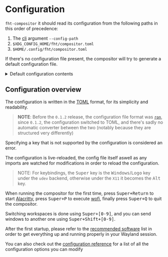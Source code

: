 # Configuration

`fht-compositor` it should read its configuration from the following paths in this order of precedence:

1. The [cli](../cli.md) argument `--config-path`
2. `$XDG_CONFIG_HOME/fht/compositor.toml`
3. `$HOME/.config/fht/compositor.toml`

If there's no configuration file present, the compositor will try to generate a default configuration file.

<details>
<summary>Default configuration contents</summary>

```toml
{{#include ../../../res/compositor.toml}}
```
</details>

## Configuration overview

The configuration is written in the [TOML](https://toml.io/en/) format, for its simplicity and readability.

> **NOTE**: Before the `0.1.2` release, the configuration file format was 
> [`ron`](https://github.com/ron-rs/ron), since `0.1.2`, the configuration
> switched to TOML, and there's sadly no automatic converter between the two
> (notably because they are structured very differently)

Specifying a key that is not supported by the configuration is considered an error.

The configuration is live-reloaded, the config file itself aswell as any imports are watched for modifications in order to reload the configuration.
> NOTE: For keybindings, the <kbd>Super</kbd> key is the <kbd>Windows</kbd>/<kbd>Logo</kbd> key under the `udev` backend, otherwise under the `X11` it becomes the <kbd>Alt</kbd> key.

When running the compositor for the first time, press <kbd>Super+Return</kbd> to start [Alacritty](https://github.com/alacritty), press <kbd>Super+P</kbd> to execute [wofi](https://hg.sr.ht/~scoopta/wofi), finally press <kbd>Super+Q</kbd> to quit the compositor.

Switching workspaces is done using <kbd>Super+[0-9]</kbd>, and you can send windows to another one using <kbd>Super+Shift+[0-9]</kbd>.

After the first startup, please refer to the [recommended software](./recommended-software.md) list in order to get everything up and running properly in your Wayland session.

You can also check out the [configuration reference](../configuration/index.md) for a list of all the configuration options you can modify
